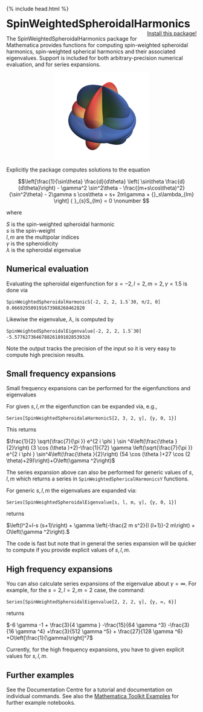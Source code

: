 {% include head.html %}

<p>
 <h1 style="display:inline">SpinWeightedSpheroidalHarmonics</h1> <span style="float:right;"><a href="https://bhptoolkit.org/mathematica-install.html" class = "code_btn">Install this package!</a></span>
</p>

The SpinWeightedSpheroidalHarmonics package for Mathematica provides functions for computing
spin-weighted spheroidal harmonics, spin-weighted spherical harmonics and their associated eigenvalues.
Support is included for both arbitrary-precision numerical evaluation, and for series expansions.

<p align="center"><img width="50%" src="swsh.png" alt="S(s=-2, l=2, gamma=1.9)"/></p>

Explicitly the package computes solutions to the equation

$$\left[\frac{1}{\sin\theta} \frac{d}{d\theta} \left( \sin\theta \frac{d}{d\theta}\right) - \gamma^2 \sin^2\theta - \frac{(m+s\cos\theta)^2}{\sin^2\theta} - 2\gamma s \cos\theta + s+ 2m\gamma + {}_s\lambda_{lm} \right] { }_{s}S_{lm} = 0 \nonumber $$

where

$S$ is the spin-weighted spheroidal harmonic  
$s$ is the spin-weight  
$l,m$ are the multipolar indices  
$\gamma$ is the spheroidicity   
$\lambda$ is the spheroidal eigenvalue

## Numerical evaluation

Evaluating the spheroidal eigenfunction for $s=-2,l=2,m=2,\gamma=1.5$ is done via

```
SpinWeightedSpheroidalHarmonicS[-2, 2, 2, 1.5`30, π/2, 0]
0.066929509191673988268462820
```

Likewise the eigenvalue, $\lambda$, is computed by

```
SpinWeightedSpheroidalEigenvalue[-2, 2, 2, 1.5`30]
-5.5776273646788261891028539326
```

Note the output tracks the precision of the input so it is very easy to compute high precision results.

## Small frequency expansions

Small frequency expansions can be performed for the eigenfunctions and eigenvalues

For given $s,l,m$ the eigenfunction can be expanded via, e.g.,

```
Series[SpinWeightedSpheroidalaHarmonicS[2, 3, 2, γ], {γ, 0, 1}]
```

This returns

$\frac{1}{2} \sqrt{\frac{7}{\pi }} e^{2 i \phi } \sin ^4\left(\frac{\theta }{2}\right) (3 \cos (\theta )+2)-\frac{1}{72} \gamma \left(\sqrt{\frac{7}{\pi }} e^{2 i \phi } \sin^4\left(\frac{\theta }{2}\right) (54 \cos (\theta )+27 \cos (2 \theta)+29)\right)+O\left(\gamma ^2\right)$
  
The series expansion above can also be performed for generic values of $s,l,m$ which returns a series in `SpinWeightedSphericalHarmonicsY` functions.

For generic $s,l,m$ the eigenvalues are expanded via:
```
Series[SpinWeightedSpheroidalEigenvalue[s, l, m, γ], {γ, 0, 1}]
```

returns

$\left(l^2+l-s (s+1)\right) + \gamma  \left(-\frac{2 m s^2}{l (l+1)}-2 m\right) + O\left(\gamma ^2\right).$

The code is fast but note that in general the series expansion will be quicker to compute if you provide explicit values of $s,l,m$.

## High frequency expansions

You can also calculate series expansions of the eigenvalue about $\gamma = \infty$. For example, for the $s=2,l=2,m=2$ case, the command:
```
Series[SpinWeightedSpheroidalEigenvalue[2, 2, 2, γ], {γ, ∞, 6}]
```
returns  

$-6 \gamma  -1 + \frac{3}{4 \gamma } -\frac{15}{64 \gamma ^3} -\frac{3}{16 \gamma ^4} +\frac{3}{512 \gamma ^5} + \frac{27}{128 \gamma ^6} +O\left[\frac{1}{\gamma}\right]^7$

Currently, for the high frequency expansions, you have to given explicit values for $s,l,m$.

## Further examples

See the Documentation Centre for a tutorial and documentation on individual commands. See also the [Mathematica Toolkit Examples](https://github.com/BlackHolePerturbationToolkit/MathematicaToolkitExamples) for further example notebooks.